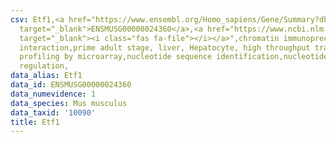 ```yaml
---
csv: Etf1,<a href="https://www.ensembl.org/Homo_sapiens/Gene/Summary?db=core;g=ENSMUSG00000024360"
  target="_blank">ENSMUSG00000024360</a>,<a href="https://www.ncbi.nlm.nih.gov/pubmed/23834426"
  target="_blank"><i class="fas fa-file"></i></a>",chromatin immunoprecipitation assay,direct
  interaction,prime adult stage, liver, Hepatocyte, high throughput transcription
  profiling by microarray,nucleotide sequence identification,nucleotide sequence identification,transcriptional
  regulation,
data_alias: Etf1
data_id: ENSMUSG00000024360
data_numevidence: 1
data_species: Mus musculus
data_taxid: '10090'
title: Etf1
---
```

